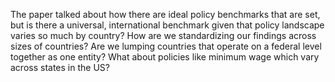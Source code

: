 The paper talked about how there are ideal policy benchmarks that are set, but is there a universal, international benchmark given that policy landscape varies so much by country?
How are we standardizing our findings across sizes of countries? Are we lumping countries that operate on a federal level together as one entity? What about policies like minimum wage which vary across states in the US?